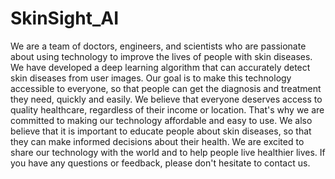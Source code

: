# SkinSight_AI

We are a team of doctors, engineers, and scientists who are passionate
about using technology to improve the lives of people with skin
diseases. We have developed a deep learning algorithm that can
accurately detect skin diseases from user images. Our goal is to make
this technology accessible to everyone, so that people can get the
diagnosis and treatment they need, quickly and easily.
We believe that everyone deserves access to quality healthcare,
regardless of their income or location. That's why we are committed to
making our technology affordable and easy to use. We also believe that
it is important to educate people about skin diseases, so that they can
make informed decisions about their health.
We are excited to share our technology with the world and to help people
live healthier lives. If you have any questions or feedback, please
don't hesitate to contact us.
